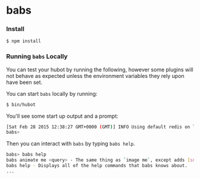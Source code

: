 # babs

### Install

```sh
$ npm install
```

### Running `babs` Locally

You can test your hubot by running the following, however some plugins will not behave as expected unless the environment variables they rely upon have been set.

You can start `babs` locally by running:

```sh
$ bin/hubot
```

You'll see some start up output and a prompt:

```sh
[Sat Feb 28 2015 12:38:27 GMT+0000 (GMT)] INFO Using default redis on localhost:6379
babs>
```

Then you can interact with `babs` by typing `babs help`.

```sh
babs> babs help
babs animate me <query> - The same thing as `image me`, except adds [snip]
babs help - Displays all of the help commands that babs knows about.
...
```
